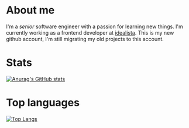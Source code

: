 # About me

I'm a _senior_ software engineer with a passion for learning new things. I'm currently working as a frontend developer at [idealista](http://idealista.com).
This is my new github account, I'm still migrating my old projects to this account.

# Stats

[![Anurag's GitHub stats](https://github-readme-stats.vercel.app/api?username=aldezex&theme=dracula)](https://github.com/anuraghazra/github-readme-stats)

# Top languages

[![Top Langs](https://github-readme-stats.vercel.app/api/top-langs/?username=aldezex&theme=dracula)](https://github.com/anuraghazra/github-readme-stats)
